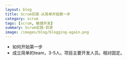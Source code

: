 ```yaml
---
layout: blog
title: Scrum实践-从简单开始第一步
category: scrum
tags: [scrum, 敏捷开发]  
summary: Scrum实践-目录
image: /images/blog/blogging-again.png
---
```


- 如何开始第一步
- 成立简单的team，3-5人。项目主要开发人员。相对固定。

